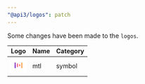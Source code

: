 ```yaml
---
"@api3/logos": patch
---
```


Some changes have been made to the `logos`.

|Logo|Name|Category|
|---|---|---|
|<img src="./raw/symbols/mtl.svg" width="36" alt="">|mtl|symbol|
